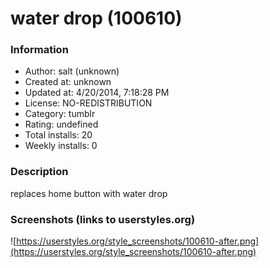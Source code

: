 # water drop (100610)

### Information
- Author: salt (unknown)
- Created at: unknown
- Updated at: 4/20/2014, 7:18:28 PM
- License: NO-REDISTRIBUTION
- Category: tumblr
- Rating: undefined
- Total installs: 20
- Weekly installs: 0


### Description
replaces home button with water drop


### Screenshots (links to userstyles.org)
![https://userstyles.org/style_screenshots/100610-after.png](https://userstyles.org/style_screenshots/100610-after.png)


